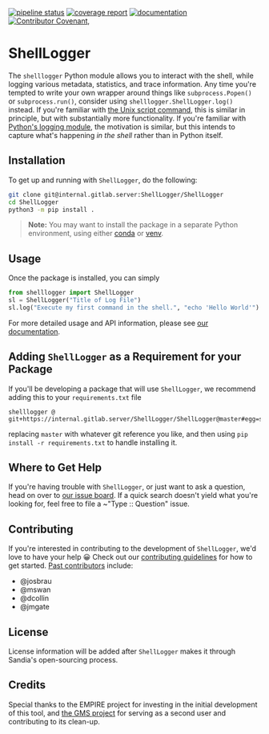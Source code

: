[![pipeline status](https://internal.gitlab.server/ShellLogger/ShellLogger/badges/master/pipeline.svg)](https://internal.gitlab.server/ShellLogger/ShellLogger/pipelines)
[![coverage report](https://internal.gitlab.server/ShellLogger/ShellLogger/badges/master/coverage.svg)](http://shelllogger.internal.gitlab.pages/ShellLogger/htmlcov)
[![documentation](https://img.shields.io/badge/docs-latest-green.svg)](http://shelllogger.internal.gitlab.pages/ShellLogger)
[![Contributor Covenant](https://img.shields.io/badge/Contributor%20Covenant-2.1-4baaaa.svg)](CODE_OF_CONDUCT.md),

# ShellLogger

The `shelllogger` Python module allows you to interact with the shell, while
logging various metadata, statistics, and trace information.  Any time you're
tempted to write your own wrapper around things like `subprocess.Popen()` or
`subprocess.run()`, consider using `shelllogger.ShellLogger.log()` instead.  If
you're familiar with [the Unix script
command](https://man7.org/linux/man-pages/man1/script.1.html), this is similar
in principle, but with substantially more functionality.  If you're familiar
with [Python's logging module](https://docs.python.org/3/library/logging.html),
the motivation is similar, but this intends to capture what's happening *in the
shell* rather than in Python itself.

## Installation

To get up and running with `ShellLogger`, do the following:
```bash
git clone git@internal.gitlab.server:ShellLogger/ShellLogger
cd ShellLogger
python3 -m pip install .
```

> **Note:**  You may want to install the package in a separate Python
> environment, using either
> [conda](https://conda.io/projects/conda/en/latest/user-guide/concepts/environments.html)
> or [venv](https://docs.python.org/3/tutorial/venv.html).

## Usage

Once the package is installed, you can simply
```python
from shelllogger import ShellLogger
sl = ShellLogger("Title of Log File")
sl.log("Execute my first command in the shell.", "echo 'Hello World'")
```

For more detailed usage and API information, please see [our
documentation](http://shelllogger.internal.gitlab.pages/ShellLogger).

## Adding `ShellLogger` as a Requirement for your Package

If you'll be developing a package that will use `ShellLogger`, we recommend
adding this to your `requirements.txt` file
```
shelllogger @ git+https://internal.gitlab.server/ShellLogger/ShellLogger@master#egg=shelllogger
```

replacing `master` with whatever git reference you like, and then using `pip
install -r requirements.txt` to handle installing it.

## Where to Get Help

If you're having trouble with `ShellLogger`, or just want to ask a question,
head on over to [our issue
board](https://internal.gitlab.server/ShellLogger/ShellLogger/-/issues).  If a
quick search doesn't yield what you're looking for, feel free to file a
~"Type :: Question" issue.

## Contributing

If you're interested in contributing to the development of `ShellLogger`, we'd
love to have your help :grinning:  Check out our [contributing
guidelines](https://internal.gitlab.server/ShellLogger/ShellLogger/-/blob/master/CONTRIBUTING.md)
for how to get started.  [Past
contributors](https://internal.gitlab.server/ShellLogger/ShellLogger/-/graphs/master)
include:
* @josbrau
* @mswan
* @dcollin
* @jmgate

## License

License information will be added after `ShellLogger` makes it through Sandia's
open-sourcing process.

## Credits

Special thanks to the EMPIRE project for investing in the initial development
of this tool, and [the GMS
project](https://internal.corporate.wiki/display/gmswiki/Geophysical+Monitoring+System+Wiki)
for serving as a second user and contributing to its clean-up.
